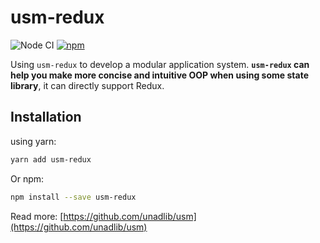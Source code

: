 # usm-redux

![Node CI](https://github.com/unadlib/usm/workflows/Node%20CI/badge.svg)
[![npm](https://img.shields.io/npm/v/usm-redux.svg)](https://www.npmjs.com/package/usm-redux)

Using `usm-redux` to develop a modular application system. **`usm-redux` can help you make more concise and intuitive OOP when using some state library**, it can directly support Redux.

## Installation

using yarn:

```bash
yarn add usm-redux
```

Or npm:

```bash
npm install --save usm-redux
```

Read more: [https://github.com/unadlib/usm](https://github.com/unadlib/usm)
